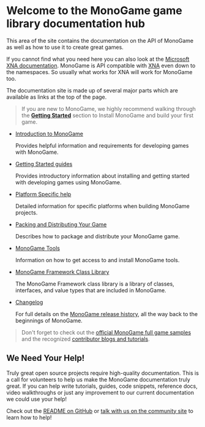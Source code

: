 # Welcome to the MonoGame game library documentation hub

This area of the site contains the documentation on the API of MonoGame as well as how to use it to create great games.

If you cannot find what you need here you can also look at the [Microsoft XNA documentation](https://msdn.microsoft.com/en-us/library/bb200104.aspx). MonoGame is API compatible
with [XNA](https://msdn.microsoft.com/en-us/library/bb203940.aspx) even down to the namespaces. So usually what works for XNA will work for MonoGame too.

The documentation site is made up of several major parts which are available as links at the top of the page.  

> If you are new to MonoGame, we highly recommend walking through the **[Getting Started](articles/getting_started/getting_started.md)** section to Install MonoGame and build your first game.

* [Introduction to MonoGame](articles/introduction/introduction.md)
  
  Provides helpful information and requirements for developing games with MonoGame.

* [Getting Started guides](articles/getting_started/getting_started.md)

  Provides introductory information about installing and getting started with developing games using MonoGame.

* [Platform Specific help](articles/platform_specific/platform_specific.md)

  Detailed information for specific platforms when building MonoGame projects.

* [Packing and Distributing Your Game](articles/packaging_games.md)

  Describes how to package and distribute your MonoGame game.

* [MonoGame Tools](articles/tools/tools.md)

  Information on how to get access to and install MonoGame tools.

* [MonoGame Framework Class Library](https://docs.monogame.net/api/Microsoft.Xna.Framework.html)

  The MonoGame Framework class library is a library of classes, interfaces, and value types that are included in MonoGame.

* [Changelog](https://docs.monogame.net/CHANGELOG.html)

  For full details on the [MonoGame release history](https://docs.monogame.net/CHANGELOG.html), all the way back to the beginnings of MonoGame.

> Don't forget to check out the [official MonoGame full game samples](articles/samples.md) and the recognized [contributor blogs and tutorials](articles/tutorials.md).

## We Need Your Help!

Truly great open source projects require high-quality documentation.  This is a call for volunteers to help us make the MonoGame documentation truly great.  If you can help write tutorials, guides, code snippets, reference docs, video walkthroughs or just any improvement to our current documentation we could use your help!

Check out the [README on GitHub](https://github.com/MonoGame/MonoGame/blob/develop/README.md) or [talk with us on the community site](http://community.monogame.net/t/lets-improve-the-monogame-documentation/916) to learn how to help!
